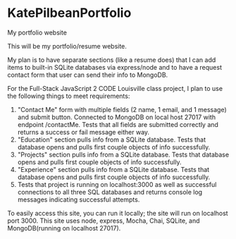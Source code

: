 # KatePilbeanPortfolio
My portfolio website

This will be my portfolio/resume website.  

My plan is to have separate sections (like a resume does) that I can add items to built-in SQLite databases via express/node and to have a request contact form that user can send their info to MongoDB.

For the Full-Stack JavaScript 2 CODE Louisville class project, I plan to use the following things to meet requirements:
1. "Contact Me" form with multiple fields (2 name, 1 email, and 1 message) and submit button. Connected to MongoDB on local host 27017 with endpoint /contactMe. Tests that all fields are submitted correctly and returns a success or fail message either way.
2. "Education" section pulls info from a SQLite database. Tests that database opens and pulls first couple objects of info successfully.
3. "Projects" section pulls info from a SQLite database. Tests that database opens and pulls first couple objects of info successfully.
4. "Experience" section pulls info from a SQLite database. Tests that database opens and pulls first couple objects of info successfully.
5. Tests that project is running on localhost:3000 as well as successful connections to all three SQL databases and returns console log messages indicating successful attempts.

To easily access this site, you can run it locally; the site will run on localhost port 3000. This site uses node, express, Mocha, Chai, SQLite, and MongoDB(running on localhost 27017).